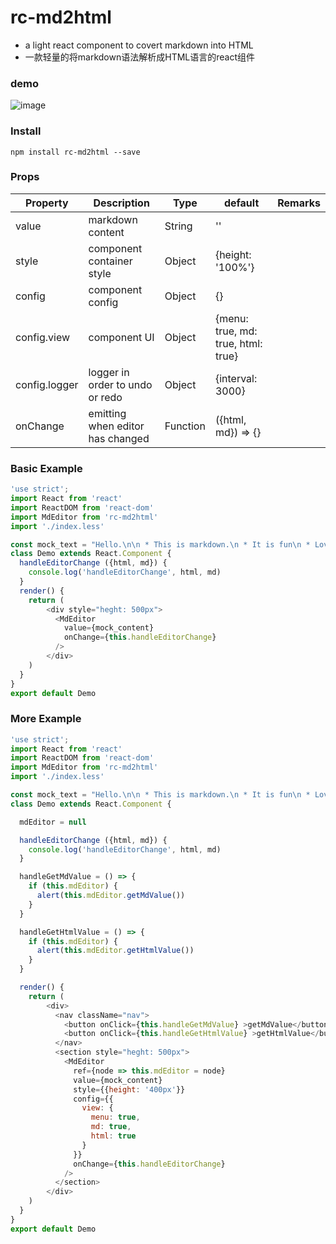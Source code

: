 # rc-md2html
* a light react component to covert markdown into HTML
* 一款轻量的将markdown语法解析成HTML语言的react组件

### demo
![image](https://github.com//HarryChen0506/rc-md2html/blob/master/example/rc-md2html.PNG?raw=true)

### Install

```
npm install rc-md2html --save
```

### Props

| Property | Description | Type | default | Remarks |
| --- | --- | --- | --- | --- |
| value | markdown content | String | '' |  |
| style | component container style | Object | {height: '100%'} |  |
| config | component config | Object | {} |  |
| config.view | component UI | Object | {menu: true, md: true, html: true} |  |
| config.logger | logger in order to undo or redo | Object | {interval: 3000} | |
| onChange | emitting when editor has changed | Function | ({html, md}) => {} |  |


### Basic Example
```js
'use strict';
import React from 'react'
import ReactDOM from 'react-dom'
import MdEditor from 'rc-md2html'
import './index.less'

const mock_text = "Hello.\n\n * This is markdown.\n * It is fun\n * Love it or leave it."
class Demo extends React.Component {
  handleEditorChange ({html, md}) {    
    console.log('handleEditorChange', html, md)
  }
  render() {
    return (      
        <div style="heght: 500px">
          <MdEditor
            value={mock_content}
            onChange={this.handleEditorChange} 
          />                
        </div>      
    )
  }
}
export default Demo
```

### More Example
```js
'use strict';
import React from 'react'
import ReactDOM from 'react-dom'
import MdEditor from 'rc-md2html'
import './index.less'

const mock_text = "Hello.\n\n * This is markdown.\n * It is fun\n * Love it or leave it."
class Demo extends React.Component {

  mdEditor = null

  handleEditorChange ({html, md}) {    
    console.log('handleEditorChange', html, md)
  }  

  handleGetMdValue = () => {
    if (this.mdEditor) {
      alert(this.mdEditor.getMdValue())      
    }
  }

  handleGetHtmlValue = () => {
    if (this.mdEditor) {
      alert(this.mdEditor.getHtmlValue())      
    }
  }

  render() {
    return (      
        <div>
          <nav className="nav">
            <button onClick={this.handleGetMdValue} >getMdValue</button>  
            <button onClick={this.handleGetHtmlValue} >getHtmlValue</button>  
          </nav>
          <section style="heght: 500px">
            <MdEditor 
              ref={node => this.mdEditor = node}
              value={mock_content}
              style={{height: '400px'}}
              config={{
                view: {
                  menu: true,
                  md: true,
                  html: true
                }
              }}
              onChange={this.handleEditorChange} 
            />
          </section>                        
        </div>      
    )
  }
}
export default Demo
```

